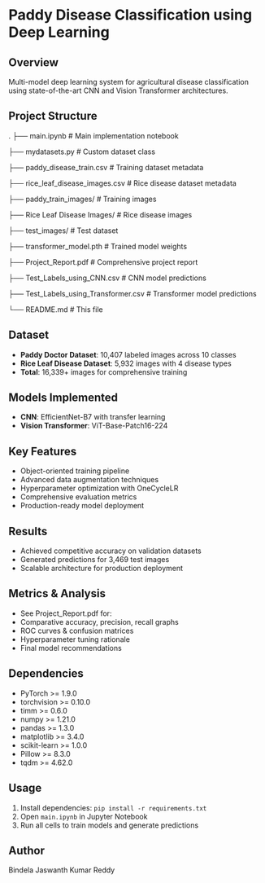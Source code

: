 # Paddy Disease Classification using Deep Learning

## Overview
Multi-model deep learning system for agricultural disease classification using state-of-the-art CNN and Vision Transformer architectures.

## Project Structure
.
├── main.ipynb                    # Main implementation notebook


├── mydatasets.py                 # Custom dataset class


├── paddy_disease_train.csv       # Training dataset metadata


├── rice_leaf_disease_images.csv  # Rice disease dataset metadata


├── paddy_train_images/           # Training images


├── Rice Leaf Disease Images/     # Rice disease images


├── test_images/                  # Test dataset


├── transformer_model.pth         # Trained model weights


├── Project_Report.pdf            # Comprehensive project report


├── Test_Labels_using_CNN.csv     # CNN model predictions


├── Test_Labels_using_Transformer.csv # Transformer model predictions


└── README.md                     # This file

## Dataset
- **Paddy Doctor Dataset**: 10,407 labeled images across 10 classes
- **Rice Leaf Disease Dataset**: 5,932 images with 4 disease types
- **Total**: 16,339+ images for comprehensive training

## Models Implemented
- **CNN**: EfficientNet-B7 with transfer learning
- **Vision Transformer**: ViT-Base-Patch16-224

## Key Features
- Object-oriented training pipeline
- Advanced data augmentation techniques
- Hyperparameter optimization with OneCycleLR
- Comprehensive evaluation metrics
- Production-ready model deployment

## Results
- Achieved competitive accuracy on validation datasets
- Generated predictions for 3,469 test images
- Scalable architecture for production deployment

## Metrics & Analysis
- See Project_Report.pdf for:
- Comparative accuracy, precision, recall graphs
- ROC curves & confusion matrices
- Hyperparameter tuning rationale
- Final model recommendations

## Dependencies
- PyTorch >= 1.9.0
- torchvision >= 0.10.0
- timm >= 0.6.0
- numpy >= 1.21.0
- pandas >= 1.3.0
- matplotlib >= 3.4.0
- scikit-learn >= 1.0.0
- Pillow >= 8.3.0
- tqdm >= 4.62.0

## Usage
1. Install dependencies: `pip install -r requirements.txt`
2. Open `main.ipynb` in Jupyter Notebook
3. Run all cells to train models and generate predictions


## Author
Bindela Jaswanth Kumar Reddy

